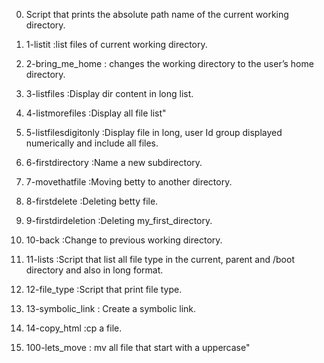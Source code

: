 0. Script that prints the absolute path name of the current working directory.

1. 1-listit :list files of current working directory.

2. 2-bring_me_home : changes the working directory to the user’s home directory.

3. 3-listfiles :Display dir content in long list.

4. 4-listmorefiles :Display all file list"

5. 5-listfilesdigitonly :Display file in long, user Id group displayed numerically and include all files.

6. 6-firstdirectory :Name a new subdirectory.

7. 7-movethatfile :Moving betty to another directory.

8. 8-firstdelete :Deleting betty file.

9. 9-firstdirdeletion :Deleting my_first_directory.

10. 10-back :Change to previous working directory.

11. 11-lists :Script that list all file type in the current, parent and /boot directory and also in long format.

12. 12-file_type :Script that print file type.

13. 13-symbolic_link : Create a symbolic link.

14. 14-copy_html :cp a file.

15. 100-lets_move : mv all file that start with a uppercase"
